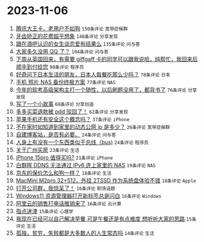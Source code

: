# 2023-11-06

1. [腾讯大王卡，老用户不如狗](https://www.v2ex.com/t/988953) `150条评论` `宽带症候群`
1. [牙齿矫正的花费超乎想象](https://www.v2ex.com/t/988911) `148条评论` `分享发现`
1. [跟在酒吧认识的女生谈恋爱有结果么](https://www.v2ex.com/t/989062) `135条评论` `问与答`
1. [大家多久没用 QQ 了？](https://www.v2ex.com/t/988914) `104条评论` `问与答`
1. [下周从英国回来，有需要 giffgaff 卡的同学可以跟我说哈，纯帮忙，我回来后顺丰到付给您](https://www.v2ex.com/t/988928) `90条评论` `程序员`
1. [好奇问下日本生活的朋友，日本人每餐吃那么少吗？](https://www.v2ex.com/t/988915) `78条评论` `日本`
1. [手机 照片 NAS 备份终极方案](https://www.v2ex.com/t/988912) `77条评论` `NAS`
1. [今年的软考高级架构主打一个随性，以后刷题没用了，都背书了](https://www.v2ex.com/t/988906) `76条评论` `分享发现`
1. [写了一个小故事](https://www.v2ex.com/t/988903) `68条评论` `分享创造`
1. [多多买菜退款被 pdd 驳回了！](https://www.v2ex.com/t/988922) `62条评论` `分享发现`
1. [苹果手机还有安全这个概念吗？](https://www.v2ex.com/t/989176) `37条评论` `iPhone`
1. [不在家时如知道到家里的动态公网 ip 是多少？](https://www.v2ex.com/t/989169) `26条评论` `宽带症候群`
1. [自建博客站，是否有必要。](https://www.v2ex.com/t/988945) `24条评论` `问与答`
1. [人身上有没有一个东西类似于总线（bus)](https://www.v2ex.com/t/988941) `24条评论` `程序员`
1. [关于广州买房](https://www.v2ex.com/t/989095) `23条评论` `生活`
1. [iPhone 15pro 值得买吗?](https://www.v2ex.com/t/989097) `21条评论` `iPhone`
1. [白群晖 DDNS 无法通过 IPv6 连上家里的 NAS](https://www.v2ex.com/t/989030) `19条评论` `NAS`
1. [京东的保价怎么和狗一样？](https://www.v2ex.com/t/989182) `18条评论` `生活`
1. [MacMini M2pro 32+512，外挂 2TSSD 作为系统盘体验不错](https://www.v2ex.com/t/988940) `18条评论` `Apple`
1. [打开公司群，我惊呆了！](https://www.v2ex.com/t/989194) `16条评论` `职场话题`
1. [Windows11 资源管理器打开新标签总是闪白](https://www.v2ex.com/t/989164) `16条评论` `Windows`
1. [阿里云的销售打电话推销来了](https://www.v2ex.com/t/988926) `16条评论` `云计算`
1. [指点迷津](https://www.v2ex.com/t/989177) `15条评论` `心理学`
1. [我现在已经可以自己解决早餐 可是午餐还是有点难度 想听听大家的思路](https://www.v2ex.com/t/989167) `15条评论` `生活`
1. [孤独，贫穷，失败都是大多数人的人生常态吗](https://www.v2ex.com/t/989160) `14条评论` `生活`
